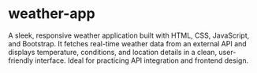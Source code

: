# weather-app
A sleek, responsive weather application built with HTML, CSS, JavaScript, and Bootstrap. It fetches real-time weather data from an external API and displays temperature, conditions, and location details in a clean, user-friendly interface. Ideal for practicing API integration and frontend design.
